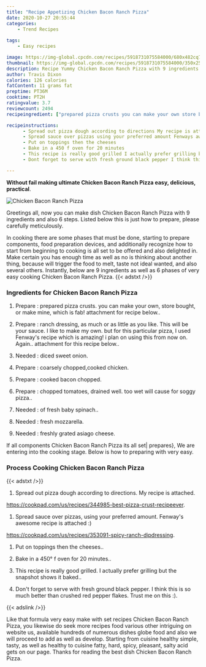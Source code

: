 ```yaml
---
title: "Recipe Appetizing Chicken Bacon Ranch Pizza"
date: 2020-10-27 20:55:44
categories:
    - Trend Recipes
    
tags:
    - Easy recipes

image: https://img-global.cpcdn.com/recipes/5918731075584000/680x482cq70/chicken-bacon-ranch-pizza-recipe-main-photo.jpg
thumbnail: https://img-global.cpcdn.com/recipes/5918731075584000/350x250cq70/chicken-bacon-ranch-pizza-recipe-main-photo.jpg
description: Recipe Yummy Chicken Bacon Ranch Pizza with 9 ingredients and 6 stages of easy cooking.
author: Travis Dixon
calories: 126 calories
fatContent: 11 grams fat
preptime: PT36M
cooktime: PT2H
ratingvalue: 3.7
reviewcount: 2494
recipeingredient: ["prepared pizza crusts you can make your own store bought or make mine which is fab attachment for recipe below", "ranch dressing as much or as little as you like This will be your sauce I like to make my own but for this particular pizza I used Fenways recipe which is amazing i plan on using this from now on  Again attachment for this recipe below", "diced sweet onion", "coarsely choppedcooked chicken", "cooked bacon chopped", "chopped tomatoes drained well too wet will cause for soggy pizza", "of fresh baby spinach", "fresh mozzarella", "freshly grated asiago cheese"]

recipeinstructions: 
      - Spread out pizza dough according to directions My recipe is attachedhttpscookpadcomusrecipes344985bestpizzacrustrecipeever 
      - Spread sauce over pizzas using your preferred amount Fenways awesome recipe is attached httpscookpadcomusrecipes353091spicyranchdipdressing 
      - Put on toppings then the cheeses 
      - Bake in a 450 f oven for 20 minutes 
      - This recipe is really good grilled I actually prefer grilling but the snapshot shows it baked 
      - Dont forget to serve with fresh ground black pepper I think this is so much better than crushed red pepper flakes Trust me on this 

---
```




**Without fail making ultimate Chicken Bacon Ranch Pizza easy, delicious, practical**. 


![Chicken Bacon Ranch Pizza](https://img-global.cpcdn.com/recipes/5918731075584000/680x482cq70/chicken-bacon-ranch-pizza-recipe-main-photo.jpg "Chicken Bacon Ranch Pizza")




Greetings all, now you can make dish Chicken Bacon Ranch Pizza with 9 ingredients and also 6 steps. Listed below this is just how to prepare, please carefully meticulously.

In cooking there are some phases that must be done, starting to prepare components, food preparation devices, and additionally recognize how to start from beginning to cooking is all set to be offered and also delighted in. Make certain you has enough time as well as no is thinking about another thing, because will trigger the food to melt, taste not ideal wanted, and also several others. Instantly, below are 9 ingredients as well as 6 phases of very easy cooking Chicken Bacon Ranch Pizza.
{{< adstxt />}}

### Ingredients for Chicken Bacon Ranch Pizza


1. Prepare  : prepared pizza crusts. you can make your own, store bought, or make mine, which is fab! attachment for recipe below..

1. Prepare  : ranch dressing, as much or as little as you like. This will be your sauce. I like to make my own. but for this particular pizza, I used Fenway&#39;s recipe which is amazing! i plan on using this from now on.  Again.. attachment for this recipe below..

1. Needed  : diced sweet onion.

1. Prepare  : coarsely chopped,cooked chicken.

1. Prepare  : cooked bacon chopped.

1. Prepare  : chopped tomatoes, drained well. too wet will cause for soggy pizza..

1. Needed  : of fresh baby spinach..

1. Needed  : fresh mozzarella.

1. Needed  : freshly grated asiago cheese.



If all components Chicken Bacon Ranch Pizza its all set| prepares}, We are entering into the cooking stage. Below is how to preparing with very easy.

### Process Cooking Chicken Bacon Ranch Pizza

{{< adstxt />}}


1. Spread out pizza dough according to directions. My recipe is attached.

https://cookpad.com/us/recipes/344985-best-pizza-crust-recipeever.



1. Spread sauce over pizzas, using your preferred amount. Fenway&#39;s awesome recipe is attached :)

https://cookpad.com/us/recipes/353091-spicy-ranch-dipdressing.



1. Put on toppings then the cheeses..



1. Bake in a 450° f oven for 20 minutes..



1. This recipe is really good grilled. I actually prefer grilling but the snapshot shows it baked..



1. Don&#39;t forget to serve with fresh ground black pepper. I think this is so much better than crushed red pepper flakes. Trust me on this :).





{{< adslink />}}

Like that formula very easy make with set recipes Chicken Bacon Ranch Pizza, you likewise do seek more recipes food various other intriguing on website us, available hundreds of numerous dishes globe food and also we will proceed to add as well as develop. Starting from cuisine healthy simple, tasty, as well as healthy to cuisine fatty, hard, spicy, pleasant, salty acid gets on our page. Thanks for reading the best dish Chicken Bacon Ranch Pizza.
